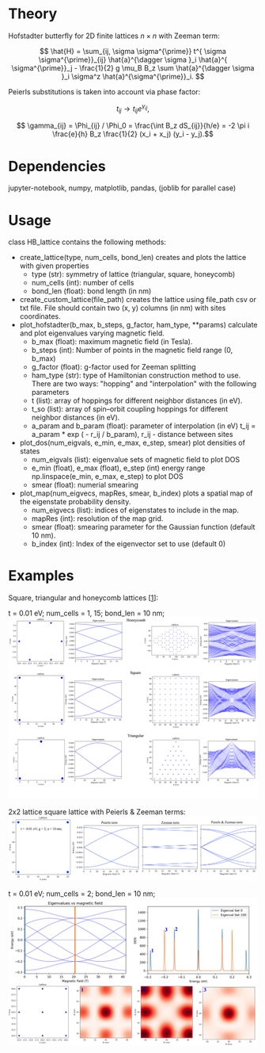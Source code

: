 # Theory
Hofstadter butterfly for 2D finite lattices $n\times n$ with Zeeman term:

$$  \hat{H} = \sum_{ij, \sigma \sigma^{\prime}} t^{ \sigma \sigma^{\prime}}_{ij} \hat{a}^{\dagger \sigma }_i \hat{a}^{ \sigma^{\prime}}_j  - \frac{1}{2} g \mu_B B_z \sum \hat{a}^{\dagger \sigma }_i \sigma^z  \hat{a}^{\sigma^{\prime}}_i.  $$

Peierls substitutions is taken into account  via phase factor:

$$ t_{ij} \rightarrow  t_{ij} e^{\gamma_{ij}}, $$

$$ \gamma_{ij} = \Phi_{ij} / \Phi_0 = \frac{\int B_z dS_{ij}}{h/e} =  -2 \pi i \frac{e}{h} B_z \frac{1}{2} (x_i + x_j) (y_i - y_j).$$

# Dependencies
jupyter-notebook, numpy, matplotlib, pandas, (joblib for parallel case)

# Usage
class HB_lattice contains the following methods: 

* create_lattice(type, num_cells, bond_len) creates and plots the lattice with given properties
  * type (str): symmetry of lattice (triangular, square, honeycomb)
  *  num_cells (int): number of cells
  *  bond_len (float): bond length (in nm)
* create_custom_lattice(file_path) creates the lattice using file_path csv or txt  file.  File should contain two (x, y) columns (in nm) with sites coordinates.
* plot_hofstadter(b_max, b_steps, g_factor, ham_type, **params) calculate and plot eigenvalues varying magnetic field. 
  *  b_max (float): maximum magnetic field (in Tesla).
  *  b_steps (int): Number of points in the magnetic field range (0, b_max)
  *  g_factor (float): g-factor used for Zeeman splitting
  *  ham_type (str): type of Hamiltonian construction method to use. There are two ways: "hopping" and "interpolation" with the following parameters
  *  t (list): array of hoppings for different neighbor distances (in eV).
  *  t_so (list): array of spin–orbit coupling hoppings for different neighbor distances (in eV).
  *  a_param and b_param (float): parameter of interpolation (in eV)  t_ij = a_param * exp ( - r_ij / b_param), r_ij - distance between sites
* plot_dos(num_eigvals, e_min, e_max, e_step, smear) plot densities of states 
  * num_eigvals (list): eigenvalue sets of magnetic field to plot DOS
  * e_min (float), e_max (float), e_step (int)  energy range np.linspace(e_min, e_max, e_step) to plot DOS
  * smear (float): numerial smearing
* plot_map(num_eigvecs, mapRes, smear, b_index) plots a spatial map of the eigenstate probability density.
  * num_eigvecs (list): indices of eigenstates  to include in the map.
  * mapRes (int): resolution of the map grid.
  * smear (float): smearing parameter for the Gaussian function (default 10 nm).
  * b_index (int): Index of the eigenvector set to use (default 0)


# Examples

Square, triangular and honeycomb lattices [[1](https://pubs.aip.org/aapt/ajp/article-abstract/72/5/613/1038951/Landau-levels-molecular-orbitals-and-the?redirectedFrom=fulltext)]:

t = 0.01 eV; num_cells = 1, 15; bond_len = 10 nm;
![alt text](https://github.com/danis-b/HB_lattice/blob/main/Examples/Results.png)

2x2 lattice square lattice with Peierls & Zeeman terms:
![alt text](https://github.com/danis-b/HB_lattice/blob/main/Examples/2x2_square.png)

t = 0.01 eV; num_cells = 2; bond_len = 10 nm;
![alt text](https://github.com/danis-b/HB_lattice/blob/main/Examples/Results_DOS.png)


